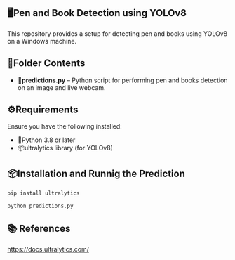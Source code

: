 ## 🖥️Pen and Book Detection using YOLOv8

This repository provides a setup for detecting pen and books using YOLOv8 on a Windows machine.

## 📂Folder Contents

- **🐍predictions.py** –  Python script for performing pen and books detection on an image and live webcam.

## ⚙️Requirements

Ensure you have the following installed:

- 🐍Python 3.8 or later
- 📦ultralytics library (for YOLOv8)

## 📦Installation and Runnig the Prediction

```bash
pip install ultralytics
```

```bash
python predictions.py
```

## 📚 References

https://docs.ultralytics.com/
